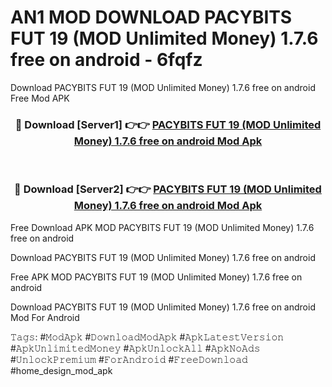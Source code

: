 # AN1 MOD DOWNLOAD PACYBITS FUT 19 (MOD Unlimited Money) 1.7.6 free on android - 6fqfz
Download PACYBITS FUT 19 (MOD Unlimited Money) 1.7.6 free on android Free Mod APK

<div align="center">
<h3>🔴 Download [Server1] 👉👉 <a href="https://apk-comot.site?title=PACYBITS_FUT_19_(MOD_Unlimited_Money)_1.7.6_free_on_android">PACYBITS FUT 19 (MOD Unlimited Money) 1.7.6 free on android Mod Apk</a></h3><br>

<h3>🔴 Download [Server2] 👉👉 <a href="https://apk-comot.site?title=PACYBITS_FUT_19_(MOD_Unlimited_Money)_1.7.6_free_on_android">PACYBITS FUT 19 (MOD Unlimited Money) 1.7.6 free on android Mod Apk</a></h3>
</div>


Free Download APK MOD PACYBITS FUT 19 (MOD Unlimited Money) 1.7.6 free on android

Download PACYBITS FUT 19 (MOD Unlimited Money) 1.7.6 free on android 

Free APK MOD PACYBITS FUT 19 (MOD Unlimited Money) 1.7.6 free on android 

Download PACYBITS FUT 19 (MOD Unlimited Money) 1.7.6 free on android Mod For Android

𝚃𝚊𝚐𝚜: #𝙼𝚘𝚍𝙰𝚙𝚔 #𝙳𝚘𝚠𝚗𝚕𝚘𝚊𝚍𝙼𝚘𝚍𝙰𝚙𝚔 #𝙰𝚙𝚔𝙻𝚊𝚝𝚎𝚜𝚝𝚅𝚎𝚛𝚜𝚒𝚘𝚗 #𝙰𝚙𝚔𝚄𝚗𝚕𝚒𝚖𝚒𝚝𝚎𝚍𝙼𝚘𝚗𝚎𝚢 #𝙰𝚙𝚔𝚄𝚗𝚕𝚘𝚌𝚔𝙰𝚕𝚕 #𝙰𝚙𝚔𝙽𝚘𝙰𝚍𝚜 #𝚄𝚗𝚕𝚘𝚌𝚔𝙿𝚛𝚎𝚖𝚒𝚞𝚖 #𝙵𝚘𝚛𝙰𝚗𝚍𝚛𝚘𝚒𝚍 #𝙵𝚛𝚎𝚎𝙳𝚘𝚠𝚗𝚕𝚘𝚊𝚍 #home_design_mod_apk